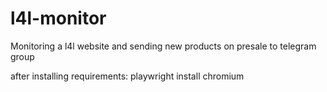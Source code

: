 # l4l-monitor
Monitoring a l4l website and sending new products on presale to telegram group

after installing requirements:
playwright install chromium
